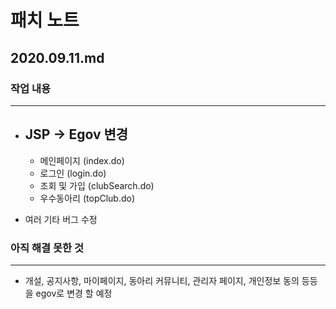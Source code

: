 # 패치 노트
## 2020.09.11.md
###  작업 내용
---
  
- JSP -> Egov 변경
  -
  
  - 메인페이지 (index.do) 
  - 로그인 (login.do)
  - 조회 및 가입 (clubSearch.do)
  - 우수동아리 (topClub.do)
  
  
 - 여러 기타 버그 수정
  
### 아직 해결 못한 것
---

- 개설, 공지사항, 마이페이지, 동아리 커뮤니티, 관리자 페이지, 개인정보 동의 등등을 egov로 변경 할 예정

